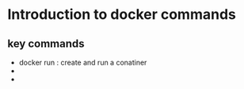 # Introduction to docker commands
 
## key commands 

* docker run : create and run a conatiner 
* 
* 